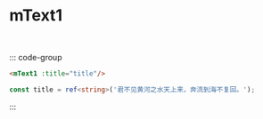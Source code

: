 # mText1

<br/>

<mText1 title="君不见黄河之水天上来，奔流到海不复回。"/>

::: code-group

```html [html]
<mText1 :title="title"/>
```

```ts [ts]
const title = ref<string>('君不见黄河之水天上来，奔流到海不复回。');
```

:::